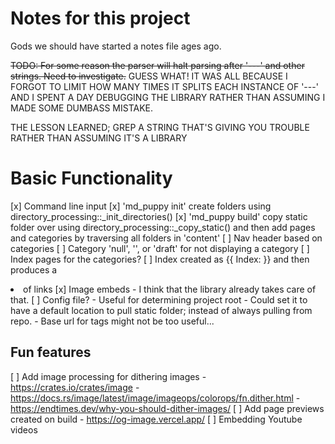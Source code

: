 # Notes for this project
Gods we should have started a notes file ages ago.

~~TODO: For some reason the parser will halt parsing after '---' and other strings. Need to investigate.~~
GUESS WHAT! IT WAS ALL BECAUSE I FORGOT TO LIMIT HOW MANY TIMES IT SPLITS EACH
INSTANCE OF '---' AND I SPENT A DAY DEBUGGING THE LIBRARY RATHER THAN ASSUMING
I MADE SOME DUMBASS MISTAKE. 

THE LESSON LEARNED; GREP A STRING THAT'S GIVING YOU TROUBLE RATHER THAN
ASSUMING IT'S A LIBRARY

# Basic Functionality
[x] Command line input
    [x] 'md_puppy init' create folders using directory_processing::_init_directories()
    [x] 'md_puppy build' copy static folder over using
        directory_processing::_copy_static() and then add pages and categories by
        traversing all folders in 'content'
[ ] Nav header based on categories
    [ ] Category 'null', '', or 'draft' for not displaying a category
[ ] Index pages for the categories?
    [ ] Index created as {{ Index: <category> }} and then produces a <li> of links
[x] Image embeds
    - I think that the library already takes care of that.
[ ] Config file?
    - Useful for determining project root
    - Could set it to have a default location to pull static folder; instead
      of always pulling from repo.
    - Base url for <base> tags might not be too useful...

## Fun features
[ ] Add image processing for dithering images
    - https://crates.io/crates/image
    - https://docs.rs/image/latest/image/imageops/colorops/fn.dither.html
    - https://endtimes.dev/why-you-should-dither-images/
[ ] Add page previews created on build
    - https://og-image.vercel.app/
[ ] Embedding Youtube videos
